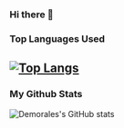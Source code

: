 ### Hi there 👋


### Top Languages Used
[![Top Langs](https://github-readme-stats.vercel.app/api/top-langs/?username=Demorales1998&layout=solarized-dark)](https://github.com/Demorales1998/github-readme-stats)
----------------------------------------

### My Github Stats
![Demorales's GitHub stats](https://github-readme-stats.vercel.app/api?username=Demorales&show_icons=true&theme=solarized-dark)
